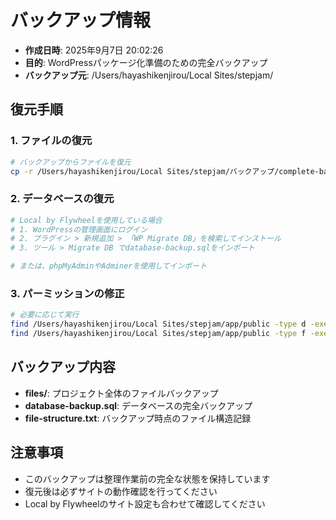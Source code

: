 # バックアップ情報

- **作成日時**: 2025年9月7日 20:02:26
- **目的**: WordPressパッケージ化準備のための完全バックアップ
- **バックアップ元**: /Users/hayashikenjirou/Local Sites/stepjam/

## 復元手順

### 1. ファイルの復元
```bash
# バックアップからファイルを復元
cp -r /Users/hayashikenjirou/Local Sites/stepjam/バックアップ/complete-backup/package-preparation-20250907_200226/files/* /Users/hayashikenjirou/Local Sites/stepjam/
```

### 2. データベースの復元
```bash
# Local by Flywheelを使用している場合
# 1. WordPressの管理画面にログイン
# 2. プラグイン > 新規追加 > 「WP Migrate DB」を検索してインストール
# 3. ツール > Migrate DB でdatabase-backup.sqlをインポート

# または、phpMyAdminやAdminerを使用してインポート
```

### 3. パーミッションの修正
```bash
# 必要に応じて実行
find /Users/hayashikenjirou/Local Sites/stepjam/app/public -type d -exec chmod 755 {} \;
find /Users/hayashikenjirou/Local Sites/stepjam/app/public -type f -exec chmod 644 {} \;
```

## バックアップ内容

- **files/**: プロジェクト全体のファイルバックアップ
- **database-backup.sql**: データベースの完全バックアップ
- **file-structure.txt**: バックアップ時点のファイル構造記録

## 注意事項

- このバックアップは整理作業前の完全な状態を保持しています
- 復元後は必ずサイトの動作確認を行ってください
- Local by Flywheelのサイト設定も合わせて確認してください